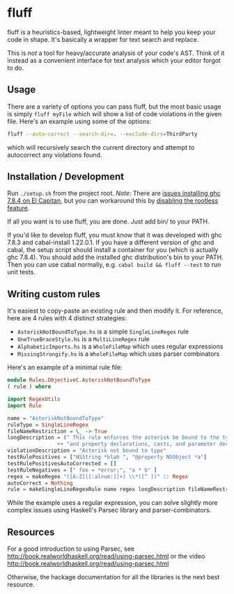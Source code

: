 # fluff

fluff is a heuristics-based, lightweight linter meant to help you keep your code in
shape. It's basically a wrapper for text search and replace.

This is *not* a tool for heavy/accurate analysis of your code's AST. Think of it
instead as a convenient interface for text analysis which your editor forgot to do.

## Usage

There are a variety of options you can pass fluff, but the most basic usage is simply
`fluff myFile` which will show a list of code violations in the given file. Here's an
example using some of the options:

```bash
fluff --auto-correct --search-dir=. --exclude-dirs=ThirdParty
```

which will recursively search the current directory and attempt to autocorrect any
violations found.

## Installation / Development

Run `./setup.sh` from the project root. *Note*: There are <a href="https://github.com/haskell/cabal/issues/2653">issues installing ghc 7.8.4 on El Capitan</a>, but you can workaround this by <a href="http://osxdaily.com/2015/10/05/disable-rootless-system-integrity-protection-mac-os-x/">disabling the rootless feature</a>.

If all you want is to use fluff, you are done. Just add bin/ to your PATH.

If you'd like to develop fluff, you must know that it was developed with ghc 7.8.3 and cabal-install 1.22.0.1. If you have a different version of ghc and cabal, the setup script should install a container for you (which is actually ghc 7.8.4).  You should add the installed ghc distribution's bin to your PATH. Then you can use cabal normally, e.g. `cabal build && fluff --test` to run unit tests.

## Writing custom rules

It's easiest to copy-paste an existing rule and then modify it.
For reference, here are 4 rules with 4 distinct strategies:

- `AsteriskNotBoundToType.hs` is a simple `SingleLineRegex` rule
- `OneTrueBraceStyle.hs` is a `MultiLineRegex` rule
- `AlphabeticImports.hs` is a `WholeFileMap` which uses regular expressions
- `MissingStrongify.hs` is a `WholeFileMap` which uses parser combinators

Here's an example of a minimal rule file:

```haskell
module Rules.ObjectiveC.AsteriskNotBoundToType 
( rule ) where

import RegexUtils
import Rule

name = "AsteriskNotBoundToType"
ruleType = SingleLineRegex
fileNameRestriction = \_ -> True
longDescription = (" This rule enforces the asterisk be bound to the type in variable"
                ++ "and property declarations, casts, and parameter declarations.")
violationDescription = "Asterisk not bound to type"
testRulePositives = ["NSString *blah ", "@property NSObject *a"]
testRulePositivesAutoCorrected = []
testRuleNegatives = [" foo = *error;", "a * b" ]
regex = makeRegex "([A-Z][[:alnum:]]+) \\*([^ ])" :: Regex
autoCorrect = Nothing
rule = makeSingleLineRegexRule name regex longDescription fileNameRestriction violationDescription testRulePositives testRuleNegatives autoCorrect testRulePositivesAutoCorrected
```

While the example uses a regular expression, you can solve slightly more complex
issues using Haskell's Parsec library and parser-combinators.

## Resources

For a good introduction to using Parsec, see http://book.realworldhaskell.org/read/using-parsec.html or the video http://book.realworldhaskell.org/read/using-parsec.html

Otherwise, the hackage documentation for all the libraries is the next best resource.
